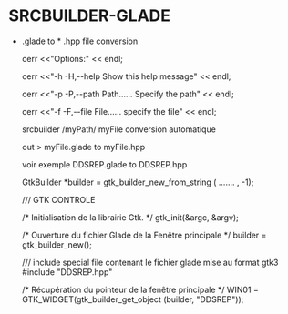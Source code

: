 # SRCBUILDER-GLADE
* .glade to * .hpp file conversion



	cerr <<"Options:" << endl;
	
	cerr <<"-h -H,--help                        Show this help message" << endl;
	
	cerr <<"-p -P,--path           Path......   Specify the path" << endl;
	
	cerr <<"-f -F,--file           File......   specify the file" << endl; 
	
	



	srcbuilder   /myPath/   myFile  conversion automatique

	out > myFile.glade to myFile.hpp


	voir exemple DDSREP.glade  to DDSREP.hpp

	GtkBuilder *builder = gtk_builder_new_from_string (
.......
,
-1);


	/// GTK CONTROLE

	/* Initialisation de la librairie Gtk. */
	gtk_init(&argc, &argv);

	/* Ouverture du fichier Glade de la Fenêtre principale */
	builder = gtk_builder_new();

	/// include special file contenant le fichier glade mise au format gtk3  
	#include "DDSREP.hpp"

	/* Récupération du pointeur de la fenêtre principale */
	WIN01 = GTK_WIDGET(gtk_builder_get_object (builder, "DDSREP"));

